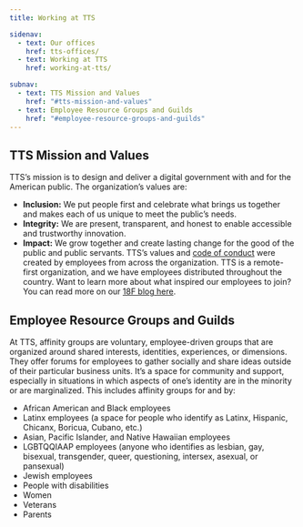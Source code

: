 ```yaml
---
title: Working at TTS

sidenav:
  - text: Our offices
    href: tts-offices/
  - text: Working at TTS
    href: working-at-tts/

subnav:
  - text: TTS Mission and Values
    href: "#tts-mission-and-values"
  - text: Employee Resource Groups and Guilds
    href: "#employee-resource-groups-and-guilds"
---
```


## TTS Mission and Values

TTS’s mission is to design and deliver a digital government with and for the
American public. The organization’s values are:

- **Inclusion:** We put people first and celebrate what brings us together and
  makes each of us unique to meet the public’s needs.
- **Integrity:** We are present, transparent, and honest to enable accessible
  and trustworthy innovation.
- **Impact:** We grow together and create lasting change for the good of the
  public and public servants. TTS’s values and
  [code of conduct](https://handbook.tts.gsa.gov/about-us/code-of-conduct/) were
  created by employees from across the organization. TTS is a remote-first
  organization, and we have employees distributed throughout the country. Want
  to learn more about what inspired our employees to join? You can read more on
  our
  [18F blog here](https://18f.gsa.gov/2021/05/11/we_asked_our_coworkers_why_did_you_join_18f/).

## Employee Resource Groups and Guilds

At TTS, affinity groups are voluntary, employee-driven groups that are organized
around shared interests, identities, experiences, or dimensions. They offer
forums for employees to gather socially and share ideas outside of their
particular business units. It’s a space for community and support, especially in
situations in which aspects of one’s identity are in the minority or are
marginalized. This includes affinity groups for and by:

- African American and Black employees
- Latinx employees (a space for people who identify as Latinx, Hispanic,
  Chicanx, Boricua, Cubano, etc.)
- Asian, Pacific Islander, and Native Hawaiian employees
- LGBTQQIAAP employees (anyone who identifies as lesbian, gay, bisexual,
  transgender, queer, questioning, intersex, asexual, or pansexual)
- Jewish employees
- People with disabilities
- Women
- Veterans
- Parents
